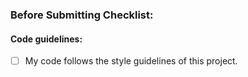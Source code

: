 ### Before Submitting Checklist:

#### Code guidelines: 

<!--- Put an X between brackets to set the checklist item as done. -->

- [ ] My code follows the style guidelines of this project.

